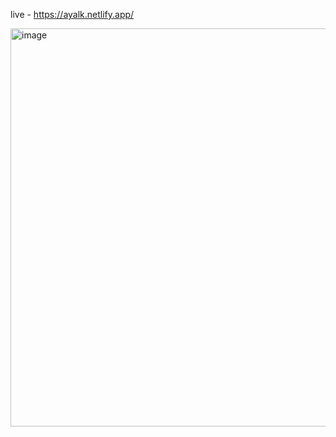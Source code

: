 live - https://ayalk.netlify.app/

<img width="1348" height="637" alt="image" src="https://github.com/user-attachments/assets/21cc7058-0733-4e38-867b-6840400817b4" />
